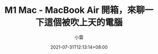 ---
title: "M1 Mac - MacBook Air 開箱，來聊一下這個被吹上天的電腦"
date: 2021-07-31T12:13:14+08:00
tags:
- Mac
- MacBook
- macOS
- 開箱
- 電腦
categories:
- 硬體
author: "小雷"
showToc: true
TocOpen: true
draft: true
hidemeta: false
comments: false
disableShare: false
disableHLJS: false
hideSummary: false
ShowReadingTime: true
ShowBreadCrumbs: true
ShowPostNavLinks: true
cover:
    image: "<image path/url>" # image path/url
    alt: "<alt text>" # alt text
    caption: "<text>" # display caption under cover
    relative: false # when using page bundles set this to true
    hidden: true # only hide on current single page
---